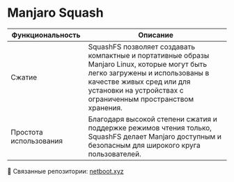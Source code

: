 # Manjaro Squash

| Функциональность | Описание |
|------------------|----------|
| Сжатие           | SquashFS позволяет создавать компактные и портативные образы Manjaro Linux, которые могут быть легко загружены и использованы в качестве живых сред или для установки на устройствах с ограниченным пространством хранения. |
| Простота использования | Благодаря высокой степени сжатия и поддержке режимов чтения только, SquashFS делает Manjaro доступным и безопасным для широкого круга пользователей. |


🔗 Связанные репозитории: [netboot.xyz](https://github.com/netbootxyz/netboot.xyz)
